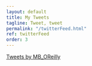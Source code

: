 ```yaml
---
layout: default
title: My Tweets
tagline: Tweet, tweet
permalink: "/twitterFeed.html"
ref: twitterFeed
order: 3
---
```


 <div>
        <a class="twitter-timeline" 
          href="https://twitter.com/MB_OReilly?ref_src=twsrc%5Etfw">
          Tweets by MB_OReilly
        </a> 
        <script async src="https://platform.twitter.com/widgets.js" charset="utf-8"></script>
 </div>